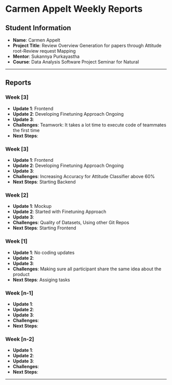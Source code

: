 # Carmen Appelt Weekly Reports

## Student Information
- **Name**: Carmen Appelt
- **Project Title**: Review Overview Generation for papers through Attitude root-Review request Mapping 
- **Mentor**: Sukannya Purkayastha
- **Course**: Data Analysis Software Project Seminar for Natural 

---

## Reports

### Week [3]

- **Update 1**: Frontend 
- **Update 2**: Developing Finetuning Approach Ongoing
- **Update 3**: 
- **Challenges**: Teamwork: It takes a lot time to execute code of teammates the first time
- **Next Steps**: 

### Week [3]

- **Update 1**: Frontend 
- **Update 2**: Developing Finetuning Approach Ongoing
- **Update 3**: 
- **Challenges**: Increasing Accuracy for Attitude Classifier above 60%
- **Next Steps**: Starting Backend

### Week [2]

- **Update 1**: Mockup 
- **Update 2**: Started with Finetuning Approach
- **Update 3**: 
- **Challenges**: Quality of Datasets, Using other Git Repos
- **Next Steps**: Starting Frontend

### Week [1]

- **Update 1**: No coding updates 
- **Update 2**: 
- **Update 3**: 
- **Challenges**: Making sure all participant share the same idea about the product
- **Next Steps**: Assiging tasks

### Week [n-1]

- **Update 1**: 
- **Update 2**: 
- **Update 3**: 
- **Challenges**: 
- **Next Steps**: 

### Week [n-2]

- **Update 1**: 
- **Update 2**: 
- **Update 3**: 
- **Challenges**: 
- **Next Steps**: 

---
